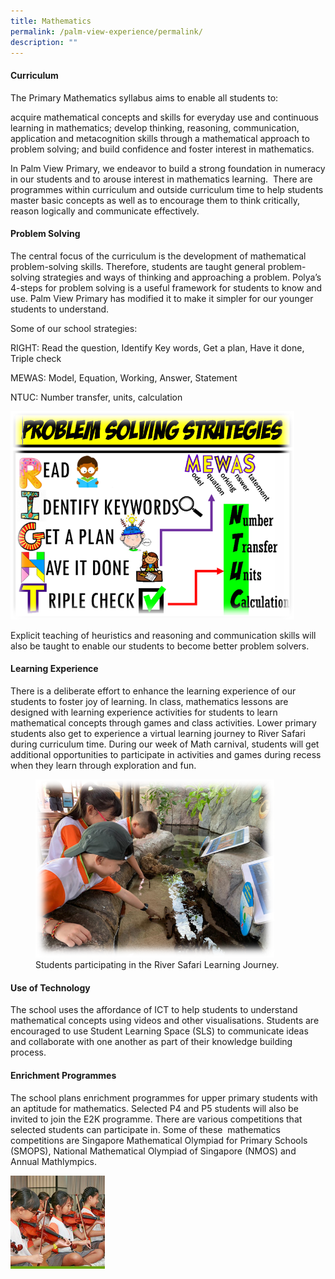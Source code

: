```yaml
---
title: Mathematics
permalink: /palm-view-experience/permalink/
description: ""
---
```

#### Curriculum
The Primary Mathematics syllabus aims to enable all students to: 

acquire mathematical concepts and skills for everyday use and continuous learning in mathematics; develop thinking, reasoning, communication, application and metacognition skills through a mathematical approach to problem solving; and build confidence and foster interest in mathematics.   

In Palm View Primary, we endeavor to build a strong foundation in numeracy in our students and to arouse interest in mathematics learning.  There are programmes within curriculum and outside curriculum time to help students master basic concepts as well as to encourage them to think critically, reason logically and communicate effectively.

#### Problem Solving
The central focus of the curriculum is the development of mathematical problem-solving skills. Therefore, students are taught general problem-solving strategies and ways of thinking and approaching a problem. Polya’s 4-steps for problem solving is a useful framework for students to know and use. Palm View Primary has modified it to make it simpler for our younger students to understand. 

Some of our school strategies: 

RIGHT: Read the question, Identify Key words, Get a plan, Have it done, Triple check 

MEWAS: Model, Equation, Working, Answer, Statement 

NTUC: Number transfer, units, calculation

<img src="/images/Math Pic 3.png" style="width:90%">

Explicit teaching of heuristics and reasoning and communication skills will also be taught to enable our students to become better problem solvers.

#### Learning Experience
There is a deliberate effort to enhance the learning experience of our students to foster joy of learning. In class, mathematics lessons are designed with learning experience activities for students to learn mathematical concepts through games and class activities. Lower primary students also get to experience a virtual learning journey to River Safari during curriculum time. During our week of Math carnival, students will get additional opportunities to participate in activities and games during recess when they learn through exploration and fun.

<figure>
<img src="/images/Math Pic 2.png" style="width:90%">
<figcaption>Students participating in the River Safari Learning Journey.
 </figcaption>
</figure>

#### Use of Technology
The school uses the affordance of ICT to help students to understand mathematical concepts using videos and other visualisations. Students are encouraged to use Student Learning Space (SLS) to communicate ideas and collaborate with one another as part of their knowledge building process.

#### Enrichment Programmes  
The school plans enrichment programmes for upper primary students with an aptitude for mathematics. Selected P4 and P5 students will also be invited to join the E2K programme. There are various competitions that selected students can participate in. Some of these  mathematics competitions are Singapore Mathematical Olympiad for Primary Schools (SMOPS), National Mathematical Olympiad of Singapore (NMOS) and Annual Mathlympics.

<img src="/images/photo_6278328153743143275_m.jpg" style="width:30%" align=left> <br clear="left">